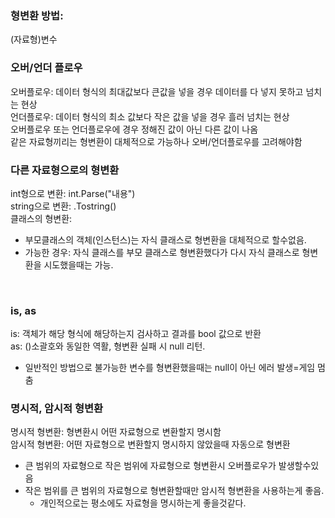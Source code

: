 

### 형변환 방법: 
(자료형)변수 
<br>

### 오버/언더 플로우
오버플로우: 데이터 형식의 최대값보다 큰값을 넣을 경우 데이터를 다 넣지 못하고 넘치는 현상<br>
언더플로우: 데이터 형식의 최소 값보다 작은 값을 넣을 경우 흘러 넘치는 현상<br>
오버플로우 또는 언더플로우에 경우 정해진 값이 아닌 다른 값이 나옴<br>
같은 자료형끼리는 형변환이 대체적으로 가능하나 오버/언더플로우를 고려해야함<br>

### 다른 자료형으로의 형변환
int형으로 변환: int.Parse("내용")<br>
string으로 변환: .Tostring()<br>
클래스의 형변환:
- 부모클래스의 객체(인스턴스)는 자식 클래스로 형변환을 대체적으로 할수없음.
- 가능한 경우: 자식 클래스를 부모 클래스로 형변환했다가 다시 자식 클래스로 형변환을 시도했을때는 가능.
<br>

### is, as
is: 객체가 해당 형식에 해당하는지 검사하고 결과를 bool 값으로 반환<br>
as: ()소괄호와 동일한 역활, 형변환 실패 시 null 리턴. 
- 일반적인 방법으로 불가능한 변수를 형변환했을때는 null이 아닌 에러 발생=게임 멈춤<br>

### 명시적, 암시적 형변환
명시적 형변환: 형변환시 어떤 자료형으로 변환할지 명시함<br>
암시적 형변환: 어떤 자료형으로 변환할지 명시하지 않았을때 자동으로 형변환 <br>

- 큰 범위의 자료형으로 작은 범위에 자료형으로 형변환시 오버플로우가 발생할수있음
- 작은 범위를 큰 범위의 자료형으로 형변환할때만 암시적 형변환을 사용하는게 좋음.
    - 개인적으로는 평소에도 자료형을 명시하는게 좋을것같다.